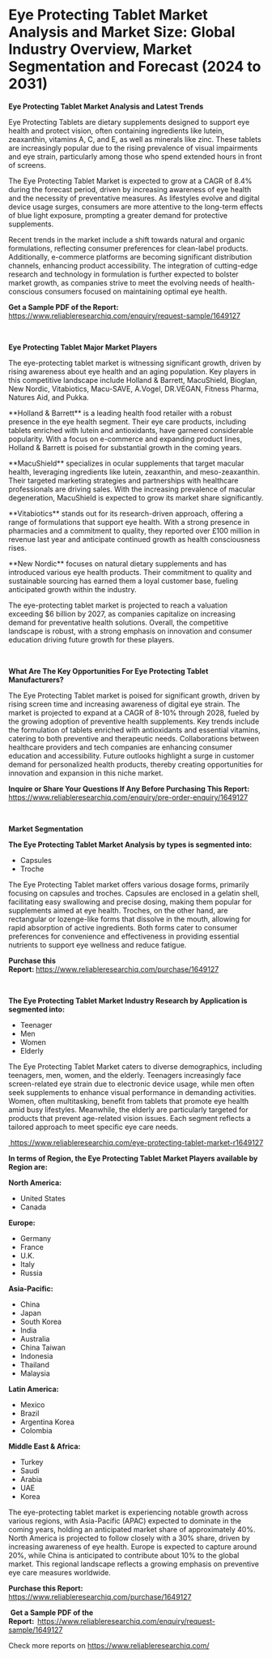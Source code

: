 <p><h1>Eye Protecting Tablet Market Analysis and Market Size: Global Industry Overview, Market Segmentation and Forecast (2024 to 2031)</h1></p><p><strong>Eye Protecting Tablet Market Analysis and Latest Trends</strong></p>
<p><p>Eye Protecting Tablets are dietary supplements designed to support eye health and protect vision, often containing ingredients like lutein, zeaxanthin, vitamins A, C, and E, as well as minerals like zinc. These tablets are increasingly popular due to the rising prevalence of visual impairments and eye strain, particularly among those who spend extended hours in front of screens. </p><p>The Eye Protecting Tablet Market is expected to grow at a CAGR of 8.4% during the forecast period, driven by increasing awareness of eye health and the necessity of preventative measures. As lifestyles evolve and digital device usage surges, consumers are more attentive to the long-term effects of blue light exposure, prompting a greater demand for protective supplements. </p><p>Recent trends in the market include a shift towards natural and organic formulations, reflecting consumer preferences for clean-label products. Additionally, e-commerce platforms are becoming significant distribution channels, enhancing product accessibility. The integration of cutting-edge research and technology in formulation is further expected to bolster market growth, as companies strive to meet the evolving needs of health-conscious consumers focused on maintaining optimal eye health.</p></p>
<p><strong>Get a Sample PDF of the Report:&nbsp;</strong> <a href="https://www.reliableresearchiq.com/enquiry/request-sample/1649127?utm_campaign=1834&utm_medium=2&utm_source=Github&utm_content=ia&utm_term=29122024&utm_id=eye-protecting-tablet">https://www.reliableresearchiq.com/enquiry/request-sample/1649127</a></p>
<p>&nbsp;</p>
<p><strong>Eye Protecting Tablet Major Market Players</strong></p>
<p><p>The eye-protecting tablet market is witnessing significant growth, driven by rising awareness about eye health and an aging population. Key players in this competitive landscape include Holland & Barrett, MacuShield, Bioglan, New Nordic, Vitabiotics, Macu-SAVE, A.Vogel, DR.VEGAN, Fitness Pharma, Natures Aid, and Pukka.</p><p>**Holland & Barrett** is a leading health food retailer with a robust presence in the eye health segment. Their eye care products, including tablets enriched with lutein and antioxidants, have garnered considerable popularity. With a focus on e-commerce and expanding product lines, Holland & Barrett is poised for substantial growth in the coming years.</p><p>**MacuShield** specializes in ocular supplements that target macular health, leveraging ingredients like lutein, zeaxanthin, and meso-zeaxanthin. Their targeted marketing strategies and partnerships with healthcare professionals are driving sales. With the increasing prevalence of macular degeneration, MacuShield is expected to grow its market share significantly.</p><p>**Vitabiotics** stands out for its research-driven approach, offering a range of formulations that support eye health. With a strong presence in pharmacies and a commitment to quality, they reported over £100 million in revenue last year and anticipate continued growth as health consciousness rises.</p><p>**New Nordic** focuses on natural dietary supplements and has introduced various eye health products. Their commitment to quality and sustainable sourcing has earned them a loyal customer base, fueling anticipated growth within the industry.</p><p>The eye-protecting tablet market is projected to reach a valuation exceeding $6 billion by 2027, as companies capitalize on increasing demand for preventative health solutions. Overall, the competitive landscape is robust, with a strong emphasis on innovation and consumer education driving future growth for these players.</p></p>
<p>&nbsp;</p>
<p><strong>What Are The Key Opportunities For Eye Protecting Tablet Manufacturers?</strong></p>
<p><p>The Eye Protecting Tablet market is poised for significant growth, driven by rising screen time and increasing awareness of digital eye strain. The market is projected to expand at a CAGR of 8-10% through 2028, fueled by the growing adoption of preventive health supplements. Key trends include the formulation of tablets enriched with antioxidants and essential vitamins, catering to both preventive and therapeutic needs. Collaborations between healthcare providers and tech companies are enhancing consumer education and accessibility. Future outlooks highlight a surge in customer demand for personalized health products, thereby creating opportunities for innovation and expansion in this niche market.</p></p>
<p><strong>Inquire or Share Your Questions If Any Before Purchasing This Report:</strong> <a href="https://www.reliableresearchiq.com/enquiry/pre-order-enquiry/1649127?utm_campaign=1834&utm_medium=2&utm_source=Github&utm_content=ia&utm_term=29122024&utm_id=eye-protecting-tablet">https://www.reliableresearchiq.com/enquiry/pre-order-enquiry/1649127</a></p>
<p>&nbsp;</p>
<p><strong>Market Segmentation</strong></p>
<p><strong>The Eye Protecting Tablet Market Analysis by types is segmented into:</strong></p>
<p><ul><li>Capsules</li><li>Troche</li></ul></p>
<p><p>The Eye Protecting Tablet market offers various dosage forms, primarily focusing on capsules and troches. Capsules are enclosed in a gelatin shell, facilitating easy swallowing and precise dosing, making them popular for supplements aimed at eye health. Troches, on the other hand, are rectangular or lozenge-like forms that dissolve in the mouth, allowing for rapid absorption of active ingredients. Both forms cater to consumer preferences for convenience and effectiveness in providing essential nutrients to support eye wellness and reduce fatigue.</p></p>
<p><strong>Purchase this Report:&nbsp;</strong><a href="https://www.reliableresearchiq.com/purchase/1649127?utm_campaign=1834&utm_medium=2&utm_source=Github&utm_content=ia&utm_term=29122024&utm_id=eye-protecting-tablet">https://www.reliableresearchiq.com/purchase/1649127</a></p>
<p>&nbsp;</p>
<p><strong>The Eye Protecting Tablet Market Industry Research by Application is segmented into:</strong></p>
<p><ul><li>Teenager</li><li>Men</li><li>Women</li><li>Elderly</li></ul></p>
<p><p>The Eye Protecting Tablet Market caters to diverse demographics, including teenagers, men, women, and the elderly. Teenagers increasingly face screen-related eye strain due to electronic device usage, while men often seek supplements to enhance visual performance in demanding activities. Women, often multitasking, benefit from tablets that promote eye health amid busy lifestyles. Meanwhile, the elderly are particularly targeted for products that prevent age-related vision issues. Each segment reflects a tailored approach to meet specific eye care needs.</p></p>
<p><a href="https://www.reliableresearchiq.com/eye-protecting-tablet-market-r1649127?utm_campaign=1834&utm_medium=2&utm_source=Github&utm_content=ia&utm_term=29122024&utm_id=eye-protecting-tablet">&nbsp;https://www.reliableresearchiq.com/eye-protecting-tablet-market-r1649127</a></p>
<p><strong>In terms of Region, the Eye Protecting Tablet Market Players available by Region are:</strong></p>
<p>
    <p> <strong> North America: </strong>
        <ul>
            <li>United States</li>
            <li>Canada</li>
        </ul>
        </p> 
    <p> <strong> Europe: </strong>
        <ul>
            <li>Germany</li>
            <li>France</li>
            <li>U.K.</li>
            <li>Italy</li>
            <li>Russia</li>
        </ul>
        </p> 
    <p> <strong> Asia-Pacific: </strong>
        <ul>
            <li>China</li>
            <li>Japan</li>
            <li>South Korea</li>
            <li>India</li>
            <li>Australia</li>
            <li>China Taiwan</li>
            <li>Indonesia</li>
            <li>Thailand</li>
            <li>Malaysia</li>
        </ul>
        </p> 
    <p> <strong> Latin America: </strong>
        <ul>
            <li>Mexico</li>
            <li>Brazil</li>
            <li>Argentina Korea</li>
            <li>Colombia</li>
        </ul>
        </p> 
    <p> <strong> Middle East & Africa: </strong>
        <ul>
            <li>Turkey</li>
            <li>Saudi</li>
            <li>Arabia</li>
            <li>UAE</li>
            <li>Korea</li>
        </ul>
    </p>
    </p>
<p><p>The eye-protecting tablet market is experiencing notable growth across various regions, with Asia-Pacific (APAC) expected to dominate in the coming years, holding an anticipated market share of approximately 40%. North America is projected to follow closely with a 30% share, driven by increasing awareness of eye health. Europe is expected to capture around 20%, while China is anticipated to contribute about 10% to the global market. This regional landscape reflects a growing emphasis on preventive eye care measures worldwide.</p></p>
<p><strong>Purchase this Report: </strong><a href="https://www.reliableresearchiq.com/purchase/1649127?utm_campaign=1834&utm_medium=2&utm_source=Github&utm_content=ia&utm_term=29122024&utm_id=eye-protecting-tablet">https://www.reliableresearchiq.com/purchase/1649127</a></p>
<p>&nbsp;<strong>Get a Sample PDF of the Report:&nbsp;&nbsp;</strong><a href="https://www.reliableresearchiq.com/enquiry/request-sample/1649127?utm_campaign=1834&utm_medium=2&utm_source=Github&utm_content=ia&utm_term=29122024&utm_id=eye-protecting-tablet">https://www.reliableresearchiq.com/enquiry/request-sample/1649127</a></p>
<p><strong></strong></p>
<p>Check more reports on <a href="https://www.reliableresearchiq.com/?utm_campaign=1834&utm_medium=2&utm_source=Github&utm_content=ia&utm_term=29122024&utm_id=eye-protecting-tablet">https://www.reliableresearchiq.com/</a></p>